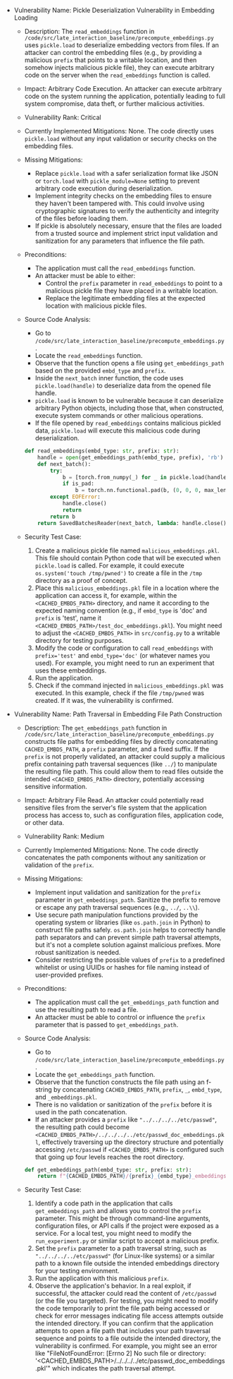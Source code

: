 - Vulnerability Name: Pickle Deserialization Vulnerability in Embedding Loading
  - Description: The `read_embeddings` function in `/code/src/late_interaction_baseline/precompute_embeddings.py` uses `pickle.load` to deserialize embedding vectors from files. If an attacker can control the embedding files (e.g., by providing a malicious `prefix` that points to a writable location, and then somehow injects malicious pickle file), they can execute arbitrary code on the server when the `read_embeddings` function is called.
  - Impact: Arbitrary Code Execution. An attacker can execute arbitrary code on the system running the application, potentially leading to full system compromise, data theft, or further malicious activities.
  - Vulnerability Rank: Critical
  - Currently Implemented Mitigations: None. The code directly uses `pickle.load` without any input validation or security checks on the embedding files.
  - Missing Mitigations:
    - Replace `pickle.load` with a safer serialization format like JSON or `torch.load` with `pickle_module=None` setting to prevent arbitrary code execution during deserialization.
    - Implement integrity checks on the embedding files to ensure they haven't been tampered with. This could involve using cryptographic signatures to verify the authenticity and integrity of the files before loading them.
    - If pickle is absolutely necessary, ensure that the files are loaded from a trusted source and implement strict input validation and sanitization for any parameters that influence the file path.
  - Preconditions:
    - The application must call the `read_embeddings` function.
    - An attacker must be able to either:
        - Control the `prefix` parameter in `read_embeddings` to point to a malicious pickle file they have placed in a writable location.
        - Replace the legitimate embedding files at the expected location with malicious pickle files.
  - Source Code Analysis:
    - Go to `/code/src/late_interaction_baseline/precompute_embeddings.py`.
    - Locate the `read_embeddings` function.
    - Observe that the function opens a file using `get_embeddings_path` based on the provided `embd_type` and `prefix`.
    - Inside the `next_batch` inner function, the code uses `pickle.load(handle)` to deserialize data from the opened file handle.
    - `pickle.load` is known to be vulnerable because it can deserialize arbitrary Python objects, including those that, when constructed, execute system commands or other malicious operations.
    - If the file opened by `read_embeddings` contains malicious pickled data, `pickle.load` will execute this malicious code during deserialization.

    ```python
    def read_embeddings(embd_type: str, prefix: str):
        handle = open(get_embeddings_path(embd_type, prefix), 'rb')
        def next_batch():
            try:
                b = [torch.from_numpy(_) for _ in pickle.load(handle)] # Vulnerable line
                if is_pad:
                    b = torch.nn.functional.pad(b, (0, 0, 0, max_length - b.shape[1]))
            except EOFError:
                handle.close()
                return
            return b
        return SavedBatchesReader(next_batch, lambda: handle.close())
    ```
  - Security Test Case:
    1. Create a malicious pickle file named `malicious_embeddings.pkl`. This file should contain Python code that will be executed when `pickle.load` is called. For example, it could execute `os.system('touch /tmp/pwned')` to create a file in the `/tmp` directory as a proof of concept.
    2. Place this `malicious_embeddings.pkl` file in a location where the application can access it, for example, within the `<CACHED_EMBDS_PATH>` directory, and name it according to the expected naming convention (e.g., if `embd_type` is 'doc' and `prefix` is 'test', name it `<CACHED_EMBDS_PATH>/test_doc_embeddings.pkl`). You might need to adjust the `<CACHED_EMBDS_PATH>` in `src/config.py` to a writable directory for testing purposes.
    3. Modify the code or configuration to call `read_embeddings` with `prefix='test'` and `embd_type='doc'` (or whatever names you used). For example, you might need to run an experiment that uses these embeddings.
    4. Run the application.
    5. Check if the command injected in `malicious_embeddings.pkl` was executed. In this example, check if the file `/tmp/pwned` was created. If it was, the vulnerability is confirmed.

- Vulnerability Name: Path Traversal in Embedding File Path Construction
  - Description: The `get_embeddings_path` function in `/code/src/late_interaction_baseline/precompute_embeddings.py` constructs file paths for embedding files by directly concatenating `CACHED_EMBDS_PATH`, a `prefix` parameter, and a fixed suffix. If the `prefix` is not properly validated, an attacker could supply a malicious prefix containing path traversal sequences (like `../`) to manipulate the resulting file path. This could allow them to read files outside the intended `<CACHED_EMBDS_PATH>` directory, potentially accessing sensitive information.
  - Impact: Arbitrary File Read. An attacker could potentially read sensitive files from the server's file system that the application process has access to, such as configuration files, application code, or other data.
  - Vulnerability Rank: Medium
  - Currently Implemented Mitigations: None. The code directly concatenates the path components without any sanitization or validation of the `prefix`.
  - Missing Mitigations:
    - Implement input validation and sanitization for the `prefix` parameter in `get_embeddings_path`. Sanitize the prefix to remove or escape any path traversal sequences (e.g., `../`, `..\\`).
    - Use secure path manipulation functions provided by the operating system or libraries (like `os.path.join` in Python) to construct file paths safely. `os.path.join` helps to correctly handle path separators and can prevent simple path traversal attempts, but it's not a complete solution against malicious prefixes. More robust sanitization is needed.
    - Consider restricting the possible values of `prefix` to a predefined whitelist or using UUIDs or hashes for file naming instead of user-provided prefixes.
  - Preconditions:
    - The application must call the `get_embeddings_path` function and use the resulting path to read a file.
    - An attacker must be able to control or influence the `prefix` parameter that is passed to `get_embeddings_path`.
  - Source Code Analysis:
    - Go to `/code/src/late_interaction_baseline/precompute_embeddings.py`.
    - Locate the `get_embeddings_path` function.
    - Observe that the function constructs the file path using an f-string by concatenating `CACHED_EMBDS_PATH`, `prefix`, `_`, `embd_type`, and `_embeddings.pkl`.
    - There is no validation or sanitization of the `prefix` before it is used in the path concatenation.
    - If an attacker provides a `prefix` like `"../../../../etc/passwd"`, the resulting path could become `<CACHED_EMBDS_PATH>/../../../../etc/passwd_doc_embeddings.pkl`, effectively traversing up the directory structure and potentially accessing `/etc/passwd` if `<CACHED_EMBDS_PATH>` is configured such that going up four levels reaches the root directory.

    ```python
    def get_embeddings_path(embd_type: str, prefix: str):
        return f"{CACHED_EMBDS_PATH}/{prefix}_{embd_type}_embeddings.pkl" # Path concatenation without sanitization
    ```
  - Security Test Case:
    1. Identify a code path in the application that calls `get_embeddings_path` and allows you to control the `prefix` parameter. This might be through command-line arguments, configuration files, or API calls if the project were exposed as a service. For a local test, you might need to modify the `run_experiment.py` or similar script to accept a malicious prefix.
    2. Set the `prefix` parameter to a path traversal string, such as `"../../../../etc/passwd"` (for Linux-like systems) or a similar path to a known file outside the intended embeddings directory for your testing environment.
    3. Run the application with this malicious `prefix`.
    4. Observe the application's behavior. In a real exploit, if successful, the attacker could read the content of `/etc/passwd` (or the file you targeted). For testing, you might need to modify the code temporarily to print the file path being accessed or check for error messages indicating file access attempts outside the intended directory. If you can confirm that the application attempts to open a file path that includes your path traversal sequence and points to a file outside the intended directory, the vulnerability is confirmed. For example, you might see an error like "FileNotFoundError: [Errno 2] No such file or directory: '<CACHED_EMBDS_PATH>/../../../../etc/passwd_doc_embeddings.pkl'" which indicates the path traversal attempt.